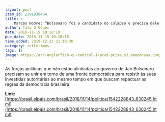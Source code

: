 ```yaml
---
layout: post
item_id: 2391938464
title: >-
    Marcos Nobre: “Bolsonaro foi o candidato do colapso e precisa dele para se manter no poder”
author: Tatu D'Oquei
date: 2018-11-19 10:28:10
pub_date: 2018-11-19 10:28:10
time_added: 2019-12-23 21:19:30
category: refletimos
tags: []
image: https://arc-anglerfish-eu-central-1-prod-prisa.s3.amazonaws.com/public/BIVK5MBMFCMAMO66RZ4LX2RI5Y.jpg
---
```


As forças políticas que não estão alinhadas ao governo de Jair Bolsonaro precisam se unir em torno de uma frente democrática para resistir às suas investidas autoritárias ao mesmo tempo em que buscam repactuar as regras da democracia brasileira.

**Link:** [https://brasil.elpais.com/brasil/2018/11/14/politica/1542228843_630245.html](https://brasil.elpais.com/brasil/2018/11/14/politica/1542228843_630245.html)

